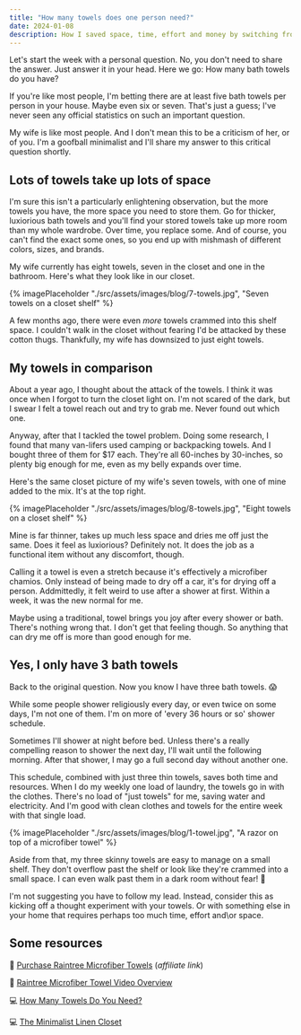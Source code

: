 ```yaml
---
title: "How many towels does one person need?"
date: 2024-01-08
description: How I saved space, time, effort and money by switching from traditional to just a few travel towels 
---
```

Let's start the week with a personal question. No, you don't need to share the answer. Just answer it in your head. Here we go: How many bath towels do you have?

If you're like most people, I'm betting there are at least five bath towels per person in your house. Maybe even six or seven. That's just a guess; I've never seen any official statistics on such an important question. 

My wife is like most people. And I don't mean this to be a criticism of her, or of you. I'm a goofball minimalist and I'll share my answer to this critical question shortly.

## Lots of towels take up lots of space ##

I'm sure this isn't a particularly enlightening observation, but the more towels you have, the more space you need to store them. Go for thicker, luxiorious bath towels and you'll find your stored towels take up more room than my whole wardrobe. Over time, you replace some. And of course, you can't find the exact some ones, so you end up with mishmash of different colors, sizes, and brands.

My wife currently has eight towels, seven in the closet and one in the bathroom. Here's what they look like in our closet. 

{% imagePlaceholder "./src/assets/images/blog/7-towels.jpg", "Seven towels on a closet shelf" %}

A few months ago, there were even _more_ towels crammed into this shelf space. I couldn't walk in the closet without fearing I'd be attacked by these cotton thugs. Thankfully, my wife has downsized to just eight towels. 

## My towels in comparison ##

About a year ago, I thought about the attack of the towels. I think it was once when I forgot to turn the closet light on. I'm not scared of the dark, but I swear I felt a towel reach out and try to grab me. Never found out which one.

Anyway, after that I tackled the towel problem. Doing some research, I found that many van-lifers used camping or backpacking towels. And I bought three of them for $17 each. They're all 60-inches by 30-inches, so plenty big enough for me, even as my belly expands over time.

Here's the same closet picture of my wife's seven towels, with one of mine added to the mix. It's at the top right.

{% imagePlaceholder "./src/assets/images/blog/8-towels.jpg", "Eight towels on a closet shelf" %}

Mine is far thinner, takes up much less space and dries me off just the same. Does it feel as luxiorious? Definitely not. It does the job as a functional item without any discomfort, though.

Calling it a towel is even a stretch because it's effectively a microfiber chamios. Only instead of being made to dry off a car, it's for drying off a person. Addmittedly, it felt weird to use after a shower at first. Within a week, it was the new normal for me. 

Maybe using a traditional, towel brings you joy after every shower or bath. There's nothing wrong that. I don't get that feeling though. So anything that can dry me off is more than good enough for me.

## Yes, I only have 3 bath towels ##

Back to the original question. Now you know I have three bath towels. 😱

While some people shower religiously every day, or even twice on some days, I'm not one of them. I'm on more of 'every 36 hours or so' shower schedule. 

Sometimes I'll shower at night before bed. Unless there's a really compelling reason to shower the next day, I'll wait until the following morning. After that shower, I may go a full second day without another one.

This schedule, combined with just three thin towels, saves both time and resources. When I do my weekly one load of laundry, the towels go in with the clothes. There's no load of "just towels" for me, saving water and electricity. And I'm good with clean clothes and towels for the entire week with that single load. 

{% imagePlaceholder "./src/assets/images/blog/1-towel.jpg", "A razor on top of a microfiber towel" %}

Aside from that, my three skinny towels are easy to manage on a small shelf. They don't overflow past the shelf or look like they're crammed into a small space. I can even walk past them in a dark room without fear! 🤣

I'm not suggesting you have to follow my lead. Instead, consider this as kicking off a thought experiment with your towels. Or with something else in your home that requires perhaps too much time, effort and\or space.

## Some resources ##

🚿 [Purchase Raintree Microfiber Towels](https://amzn.to/3TNxiVJ) (_affiliate link_) 

📼 [Raintree Microfiber Towel Video Overview](https://youtu.be/n5KV_D5mV9c?si=Bl6lr2Utv-xQLPFf)

💻 [How Many Towels Do You Need?](https://www.becomingminimalist.com/towels/)

💻 [The Minimalist Linen Closet](https://www.missminimalist.com/2010/02/the-minimalist-linen-closet/)





